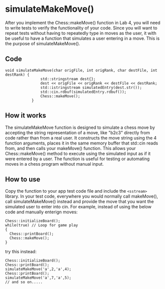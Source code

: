 # simulateMakeMove()

After you implement the Chess::makeMove() function in Lab 4, you will need to write tests to verify the functionality of your code.  Since you will want to repeat tests without having to repeatedly type in moves as the user, it with be useful to have a function that simulates a user entering in a move. This is the purpose of simulateMakeMove(). 

## Code

```
void simulateMakeMove(char origFile, int origRank, char destFile, int destRank) {
                std::stringstream dest{};
                dest << origFile << origRank << destFile << destRank;
                std::istringstream simulatedEntry(dest.str());
                std::cin.rdbuf(simulatedEntry.rdbuf());
                Chess::makeMove();
            }
```

## How it works

The simulateMakeMove function is designed to simulate a chess move by accepting the string representation of a move, like "b2c3" directly from code rather than from a real user. It constructs the move string using the 4 function arguments, places it in the same memory buffer that std::cin reads from, and then calls your makeMove() function. This allows your Chess::makeMove() method to execute using the simulated input as if it were entered by a user. The function is useful for testing or automating moves in a chess program without manual input.

## How to use

Copy the function to your app test code file and include the `<sstream>` library.  In your test code, everywhere you would normally call makeMove(), call simulateMakeMove() instead and provide the move that you want the simulated user to enter into cin. For example, instead of using the below code and manually enterign moves:

```
Chess::initializeBoard();
while(true) // Loop for game play
{
  Chess::printBoard();
  Chess::makeMove();
}
```

try this instead:

```
Chess::initializeBoard();
Chess::printBoard();
simulateMakeMove('a',2,'a',4);
Chess::printBoard();
simulateMakeMove('a',7,'a',5);
// and so on.....
```


